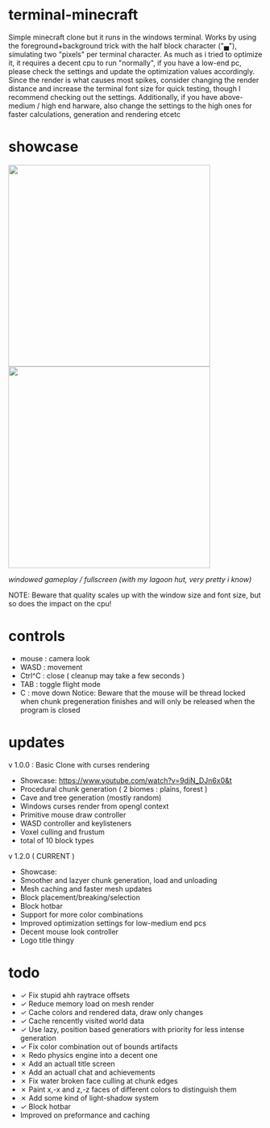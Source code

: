 # terminal-minecraft
Simple minecraft clone but it runs in the windows terminal.
Works by using the foreground+background trick with the half block character ("▄"), simulating two "pixels" per terminal character.
As much as i tried to optimize it, it requires a decent cpu to run "normally", if you have a low-end pc, please check the settings and update the optimization values accordingly.
Since the render is what causes most spikes, consider changing the render distance and increase the terminal font size for quick testing, though I recommend checking out the settings.
Additionally, if you have above-medium / high end harware, also change the settings to the high ones for faster calculations, generation and rendering etcetc

# showcase
<img src="https://github.com/user-attachments/assets/558d6d46-7782-481e-aef4-ea3971560e06" width="400">
<img src="https://github.com/user-attachments/assets/a728239c-0904-4313-9d9c-bc2aa7314bf1" width="400">

*windowed gameplay  /  fullscreen (with my lagoon hut, very pretty i know)*

NOTE: Beware that quality scales up with the window size and font size, but so does the impact on the cpu!


# controls
* mouse : camera look
* WASD : movement
* Ctrl^C : close  ( cleanup may take a few seconds )
* TAB : toggle flight mode
* C : move down
Notice: Beware that the mouse will be thread locked when chunk pregeneration finishes and will only be released when the program is closed


# updates
v 1.0.0 : Basic Clone with curses rendering
* Showcase: https://www.youtube.com/watch?v=9djN_DJn6x0&t
* Procedural chunk generation ( 2 biomes : plains, forest )
* Cave and tree generation (mostly random)
* Windows curses render from opengl context
* Primitive mouse draw controller
* WASD controller and keylisteners
* Voxel culling and frustum
* total of 10 block types

v 1.2.0  ( CURRENT )
* Showcase:
* Smoother and lazyer chunk generation, load and unloading
* Mesh caching and faster mesh updates
* Block placement/breaking/selection
* Block hotbar
* Support for more color combinations
* Improved optimization settings for low-medium end pcs
* Decent mouse look controller
* Logo title thingy

# todo
* ✓ Fix stupid ahh raytrace offsets
* ✓ Reduce memory load on mesh render
* ✓ Cache colors and rendered data, draw only changes
* ✓ Cache rencently visited world data
* ✓ Use lazy, position based generatiors with priority for less intense generation
* ✓ Fix color combination out of bounds artifacts
* ✗ Redo physics engine into a decent one
* ✗ Add an actuall title screen
* ✗ Add an actuall chat and achievements
* ✗ Fix water broken face culling at chunk edges
* ✗ Paint x,-x and z,-z faces of different colors to distinguish them
* ✗ Add some kind of light-shadow system
* ✓ Block hotbar
* Improved on preformance and caching
